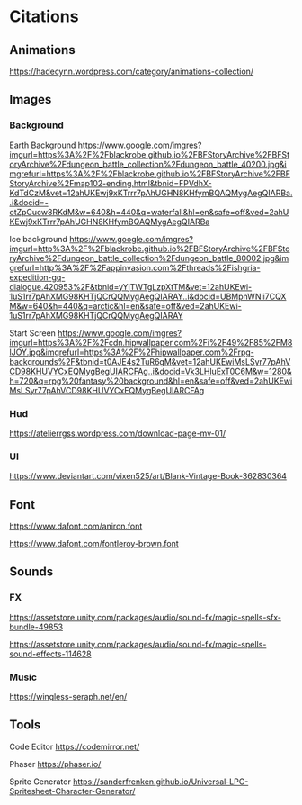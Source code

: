 # Citations

## Animations

https://hadecynn.wordpress.com/category/animations-collection/

## Images

### Background
   
Earth Background
https://www.google.com/imgres?imgurl=https%3A%2F%2Fblackrobe.github.io%2FBFStoryArchive%2FBFStoryArchive%2Fdungeon_battle_collection%2Fdungeon_battle_40200.jpg&imgrefurl=https%3A%2F%2Fblackrobe.github.io%2FBFStoryArchive%2FBFStoryArchive%2Fmap102-ending.html&tbnid=FPVdhX-KdTdCzM&vet=12ahUKEwj9xKTrrr7pAhUGHN8KHfymBQAQMygAegQIARBa..i&docid=-otZpCucw8RKdM&w=640&h=440&q=waterfall&hl=en&safe=off&ved=2ahUKEwj9xKTrrr7pAhUGHN8KHfymBQAQMygAegQIARBa

Ice background
https://www.google.com/imgres?imgurl=http%3A%2F%2Fblackrobe.github.io%2FBFStoryArchive%2FBFStoryArchive%2Fdungeon_battle_collection%2Fdungeon_battle_80002.jpg&imgrefurl=http%3A%2F%2Fappinvasion.com%2Fthreads%2Fishgria-expedition-gq-dialogue.420953%2F&tbnid=yYjTWTgLzpXtTM&vet=12ahUKEwi-1uS1rr7pAhXMG98KHTjQCrQQMygAegQIARAY..i&docid=UBMpnWNii7CQXM&w=640&h=440&q=arctic&hl=en&safe=off&ved=2ahUKEwi-1uS1rr7pAhXMG98KHTjQCrQQMygAegQIARAY

Start Screen
https://www.google.com/imgres?imgurl=https%3A%2F%2Fcdn.hipwallpaper.com%2Fi%2F49%2F85%2FM8lJOY.jpg&imgrefurl=https%3A%2F%2Fhipwallpaper.com%2Frpg-backgrounds%2F&tbnid=t0AJE4s2TuR6gM&vet=12ahUKEwiMsLSyr77pAhVCD98KHUVYCxEQMygBegUIARCFAg..i&docid=Vk3LHluExT0C6M&w=1280&h=720&q=rpg%20fantasy%20background&hl=en&safe=off&ved=2ahUKEwiMsLSyr77pAhVCD98KHUVYCxEQMygBegUIARCFAg

### Hud

https://atelierrgss.wordpress.com/download-page-mv-01/

### UI

https://www.deviantart.com/vixen525/art/Blank-Vintage-Book-362830364

## Font

https://www.dafont.com/aniron.font

https://www.dafont.com/fontleroy-brown.font

## Sounds

### FX

https://assetstore.unity.com/packages/audio/sound-fx/magic-spells-sfx-bundle-49853

https://assetstore.unity.com/packages/audio/sound-fx/magic-spells-sound-effects-114628

### Music

https://wingless-seraph.net/en/

## Tools

Code Editor
https://codemirror.net/

Phaser
https://phaser.io/

Sprite Generator
https://sanderfrenken.github.io/Universal-LPC-Spritesheet-Character-Generator/

